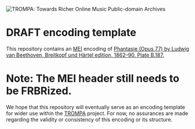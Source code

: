 ![TROMPA: Towards Richer Online Music Public-domain Archives](https://trompamusic.eu/sites/default/files/top-bar-logo_0_0.png)

# DRAFT encoding template

This repository contains an [MEI](https://music-encoding.org) encoding of [Phantasie (Opus 77) by Ludwig van Beethoven, Breitkopf und Härtel edition, 1862–90. Plate B.187.](https://imslp.org/wiki/Special:ReverseLookup/58125) 

# Note: The MEI header still needs to be FRBRized. #

We hope that this repository will eventually serve as an encoding template for wider use within the [TROMPA](https://trompamusic.eu) project. For now, no assurances are made regarding the validity or consistency of this encoding or its structure. 
